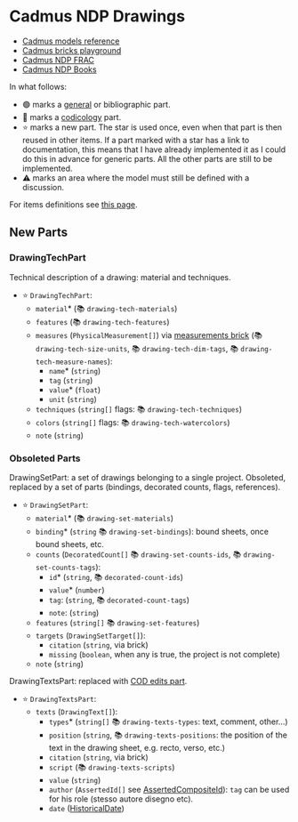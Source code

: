 ﻿# Cadmus NDP Drawings

- [Cadmus models reference](https://myrmex.github.io/overview/cadmus/dev/models/)
- [Cadmus bricks playground](https://cadmus-bricks.fusi-soft.com/)
- [Cadmus NDP FRAC](https://github.com/vedph/cadmus-ndp-frac)
- [Cadmus NDP Books](https://github.com/vedph/cadmus-ndp-books)

In what follows:

- 🟢 marks a [general](https://vedph.github.io/cadmus-doc/models/shared.html#general) or bibliographic part.
- 📖 marks a [codicology](https://vedph.github.io/cadmus-doc/models/shared.html#codicology) part.
- ⭐ marks a new part. The star is used once, even when that part is then reused in other items. If a part marked with a star has a link to documentation, this means that I have already implemented it as I could do this in advance for generic parts. All the other parts are still to be implemented.
- ⚠️ marks an area where the model must still be defined with a discussion.

For items definitions see [this page](https://github.com/vedph/cadmus-ndp-api).

## New Parts

### DrawingTechPart

Technical description of a drawing: material and techniques.

- ⭐ `DrawingTechPart`:
  - `material`\* (📚 `drawing-tech-materials`)
  - `features` (📚 `drawing-tech-features`)
  - `measures` (`PhysicalMeasurement[]`) via [measurements brick](https://github.com/vedph/cadmus-bricks-shell-v3/tree/master/projects/myrmidon/cadmus-mat-physical-size#physicalmeasurementset) (📚 `drawing-tech-size-units`, 📚 `drawing-tech-dim-tags`, 📚 `drawing-tech-measure-names`):
    - `name`\* (`string`)
    - `tag` (`string`)
    - `value`\* (`float`)
    - `unit` (`string`)
  - `techniques` (`string[]` flags: 📚 `drawing-tech-techniques`)
  - `colors` (`string[]` flags: 📚 `drawing-tech-watercolors`)
  - `note` (`string`)

### Obsoleted Parts

DrawingSetPart: a set of drawings belonging to a single project. Obsoleted, replaced by a set of parts (bindings, decorated counts, flags, references).

- ⭐ `DrawingSetPart`:
  - `material`\* (📚 `drawing-set-materials`)
  - `binding`\* (`string` 📚 `drawing-set-bindings`): bound sheets, once bound sheets, etc.
  - `counts` (`DecoratedCount[]` 📚 `drawing-set-counts-ids`, 📚 `drawing-set-counts-tags`):
    - `id`\* (`string`, 📚 `decorated-count-ids`)
    - `value`\* (`number`)
    - `tag`: (`string`, 📚 `decorated-count-tags`)
    - `note`: (`string`)
  - `features` (`string[]` 📚 `drawing-set-features`)
  - `targets` (`DrawingSetTarget[]`):
    - `citation` (`string`, via brick)
    - `missing` (`boolean`, when any is true, the project is not complete)
  - `note` (`string`)

DrawingTextsPart: replaced with [COD edits part](https://github.com/vedph/cadmus-codicology/blob/master/docs/cod-edits.md).

- ⭐ `DrawingTextsPart`:
  - `texts` (`DrawingText[]`):
    - `types`\* (`string[]` 📚 `drawing-texts-types`: text, comment, other...)
    - `position` (`string`, 📚 `drawing-texts-positions`: the position of the text in the drawing sheet, e.g. recto, verso, etc.)
    - `citation` (`string`, via brick)
    - `script` (📚 `drawing-texts-scripts`)
    - `value` (`string`)
    - `author` (`AssertedId[]` see [AssertedCompositeId](https://github.com/vedph/cadmus-bricks-shell-v3/blob/master/projects/myrmidon/cadmus-refs-asserted-ids/README.md#asserted-composite-id)): `tag` can be used for his role (stesso autore disegno etc).
    - `date` ([HistoricalDate](https://github.com/vedph/cadmus-bricks-shell-v3/blob/master/projects/myrmidon/cadmus-refs-historical-date/README.md))
